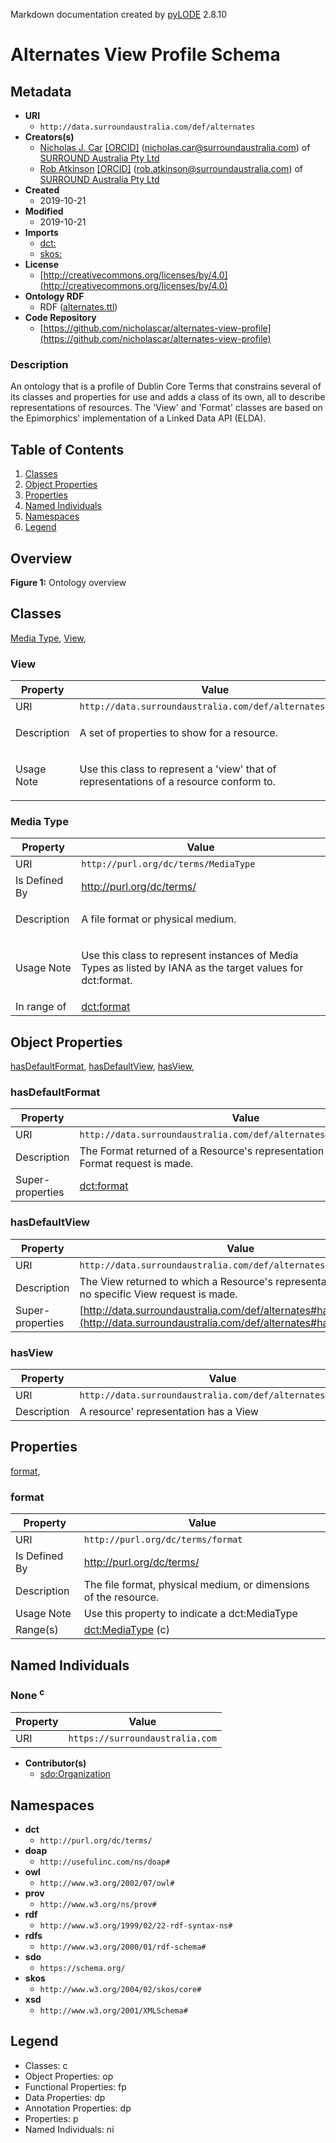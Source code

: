 Markdown documentation created by [pyLODE](http://github.com/rdflib/pyLODE) 2.8.10

# Alternates View Profile Schema

## Metadata
* **URI**
  * `http://data.surroundaustralia.com/def/alternates`
* **Creators(s)**
  * [Nicholas J. Car](https://orcid.org/0000-0002-8742-7730)
    [[ORCID]](https://orcid.org/0000-0002-8742-7730)
    (<nicholas.car@surroundaustralia.com></a>) of [SURROUND Australia Pty Ltd](https://surroundaustralia.com)
  * [Rob Atkinson](https://orcid.org/0000-0002-7878-2693)
    [[ORCID]](https://orcid.org/0000-0002-7878-2693)
    (<rob.atkinson@surroundaustralia.com></a>) of [SURROUND Australia Pty Ltd](https://surroundaustralia.com)
* **Created**
  * 2019-10-21
* **Modified**
  * 2019-10-21
* **Imports**
  * [dct:](http://purl.org/dc/terms/)
  * [skos:](http://www.w3.org/2004/02/skos/core#)
* **License**
  * [http://creativecommons.org/licenses/by/4.0](http://creativecommons.org/licenses/by/4.0)
* **Ontology RDF**
  * RDF ([alternates.ttl](turtle))
* **Code Repository**
  * [https://github.com/nicholascar/alternates-view-profile](https://github.com/nicholascar/alternates-view-profile)
### Description
<p>An ontology that is a profile of Dublin Core Terms that constrains several of its classes and properties for use and adds a class of its own, all to describe representations of resources. The 'View' and 'Format' classes are based on the Epimorphics' implementation of a Linked Data API (ELDA).</p>

## Table of Contents
1. [Classes](#classes)
1. [Object Properties](#objectproperties)
1. [Properties](#properties)
1. [Named Individuals](#namedindividuals)
1. [Namespaces](#namespaces)
1. [Legend](#legend)


## Overview

**Figure 1:** Ontology overview
## Classes
[Media Type](#MediaType),
[View](#View),
### View
Property | Value
--- | ---
URI | `http://data.surroundaustralia.com/def/alternates#View`
Description | <p>A set of properties to show for a resource.</p>
Usage Note | <p>Use this class to represent a 'view' that of representations of a resource conform to.</p>
### Media Type
Property | Value
--- | ---
URI | `http://purl.org/dc/terms/MediaType`
Is Defined By | http://purl.org/dc/terms/
Description | <p>A file format or physical medium.</p>
Usage Note | <p>Use this class to represent instances of Media Types as listed by IANA as the target values for dct:format.</p>
In range of |[dct:format](http://purl.org/dc/terms/format)<br />

## Object Properties
[hasDefaultFormat](#hasDefaultFormat),
[hasDefaultView](#hasDefaultView),
[hasView](#hasView),
[](hasDefaultFormat)
### hasDefaultFormat
Property | Value
--- | ---
URI | `http://data.surroundaustralia.com/def/alternates#hasDefaultFormat`
Description | The Format returned of a Resource's representation if no specific Format request is made.
Super-properties |[dct:format](http://purl.org/dc/terms/format)<br />
[](hasDefaultView)
### hasDefaultView
Property | Value
--- | ---
URI | `http://data.surroundaustralia.com/def/alternates#hasDefaultView`
Description | The View returned to which a Resource's representation conforms if no specific View request is made.
Super-properties |[http://data.surroundaustralia.com/def/alternates#hasView](http://data.surroundaustralia.com/def/alternates#hasView) (op)<br />
[](hasView)
### hasView
Property | Value
--- | ---
URI | `http://data.surroundaustralia.com/def/alternates#hasView`
Description | A resource' representation has a View

## Properties
[format](#format),
[](format)
### format
Property | Value
--- | ---
URI | `http://purl.org/dc/terms/format`
Is Defined By | http://purl.org/dc/terms/
Description | The file format, physical medium, or dimensions of the resource.
Usage Note | Use this property to indicate a dct:MediaType
Range(s) |[dct:MediaType](http://purl.org/dc/terms/MediaType) (c)<br />

## Named Individuals
### None <sup>c</sup>
Property | Value
--- | ---
URI | `https://surroundaustralia.com`
* **Contributor(s)**
  * [sdo:Organization](https://schema.org/Organization)
## Namespaces
* **dct**
  * `http://purl.org/dc/terms/`
* **doap**
  * `http://usefulinc.com/ns/doap#`
* **owl**
  * `http://www.w3.org/2002/07/owl#`
* **prov**
  * `http://www.w3.org/ns/prov#`
* **rdf**
  * `http://www.w3.org/1999/02/22-rdf-syntax-ns#`
* **rdfs**
  * `http://www.w3.org/2000/01/rdf-schema#`
* **sdo**
  * `https://schema.org/`
* **skos**
  * `http://www.w3.org/2004/02/skos/core#`
* **xsd**
  * `http://www.w3.org/2001/XMLSchema#`

## Legend
* Classes: c
* Object Properties: op
* Functional Properties: fp
* Data Properties: dp
* Annotation Properties: dp
* Properties: p
* Named Individuals: ni
